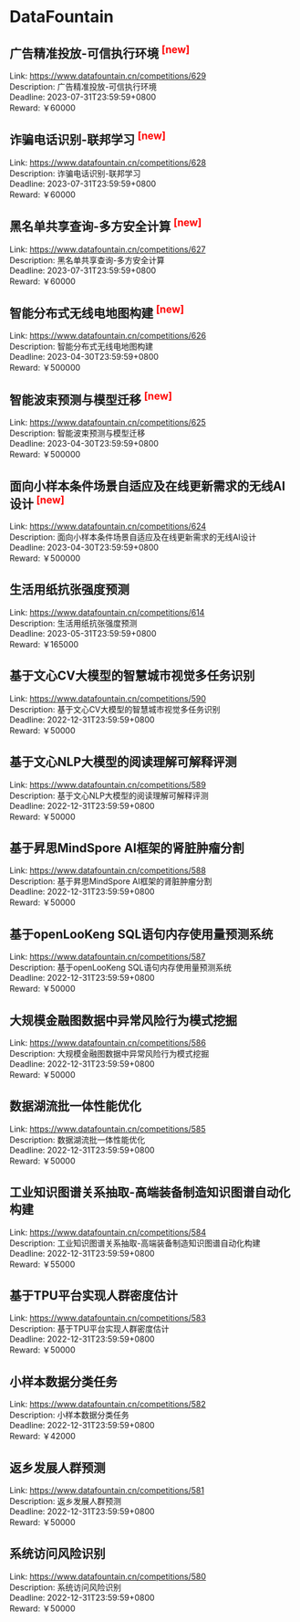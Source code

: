 # DataFountain



## 广告精准投放-可信执行环境 <sup style="color:red">[new]<sup>  

Link: https://www.datafountain.cn/competitions/629  
Description: 广告精准投放-可信执行环境  
Deadline: 2023-07-31T23:59:59+0800  
Reward: ￥60000  


## 诈骗电话识别-联邦学习 <sup style="color:red">[new]<sup>  

Link: https://www.datafountain.cn/competitions/628  
Description: 诈骗电话识别-联邦学习  
Deadline: 2023-07-31T23:59:59+0800  
Reward: ￥60000  


## 黑名单共享查询-多方安全计算 <sup style="color:red">[new]<sup>  

Link: https://www.datafountain.cn/competitions/627  
Description: 黑名单共享查询-多方安全计算  
Deadline: 2023-07-31T23:59:59+0800  
Reward: ￥60000  


## 智能分布式无线电地图构建 <sup style="color:red">[new]<sup>  

Link: https://www.datafountain.cn/competitions/626  
Description: 智能分布式无线电地图构建  
Deadline: 2023-04-30T23:59:59+0800  
Reward: ￥500000  


## 智能波束预测与模型迁移 <sup style="color:red">[new]<sup>  

Link: https://www.datafountain.cn/competitions/625  
Description: 智能波束预测与模型迁移  
Deadline: 2023-04-30T23:59:59+0800  
Reward: ￥500000  


## 面向小样本条件场景自适应及在线更新需求的无线AI设计 <sup style="color:red">[new]<sup>  

Link: https://www.datafountain.cn/competitions/624  
Description: 面向小样本条件场景自适应及在线更新需求的无线AI设计  
Deadline: 2023-04-30T23:59:59+0800  
Reward: ￥500000  


## 生活用纸抗张强度预测

Link: https://www.datafountain.cn/competitions/614  
Description: 生活用纸抗张强度预测  
Deadline: 2023-05-31T23:59:59+0800  
Reward: ￥165000  


## 基于文心CV大模型的智慧城市视觉多任务识别

Link: https://www.datafountain.cn/competitions/590  
Description: 基于文心CV大模型的智慧城市视觉多任务识别  
Deadline: 2022-12-31T23:59:59+0800  
Reward: ￥50000  


## 基于文心NLP大模型的阅读理解可解释评测

Link: https://www.datafountain.cn/competitions/589  
Description: 基于文心NLP大模型的阅读理解可解释评测  
Deadline: 2022-12-31T23:59:59+0800  
Reward: ￥50000  


## 基于昇思MindSpore AI框架的肾脏肿瘤分割

Link: https://www.datafountain.cn/competitions/588  
Description: 基于昇思MindSpore AI框架的肾脏肿瘤分割  
Deadline: 2022-12-31T23:59:59+0800  
Reward: ￥50000  


## 基于openLooKeng SQL语句内存使用量预测系统

Link: https://www.datafountain.cn/competitions/587  
Description: 基于openLooKeng SQL语句内存使用量预测系统  
Deadline: 2022-12-31T23:59:59+0800  
Reward: ￥50000  


## 大规模金融图数据中异常风险行为模式挖掘

Link: https://www.datafountain.cn/competitions/586  
Description: 大规模金融图数据中异常风险行为模式挖掘  
Deadline: 2022-12-31T23:59:59+0800  
Reward: ￥50000  


## 数据湖流批一体性能优化

Link: https://www.datafountain.cn/competitions/585  
Description: 数据湖流批一体性能优化  
Deadline: 2022-12-31T23:59:59+0800  
Reward: ￥50000  


## 工业知识图谱关系抽取-高端装备制造知识图谱自动化构建

Link: https://www.datafountain.cn/competitions/584  
Description: 工业知识图谱关系抽取-高端装备制造知识图谱自动化构建  
Deadline: 2022-12-31T23:59:59+0800  
Reward: ￥55000  


## 基于TPU平台实现人群密度估计

Link: https://www.datafountain.cn/competitions/583  
Description: 基于TPU平台实现人群密度估计  
Deadline: 2022-12-31T23:59:59+0800  
Reward: ￥50000  


## 小样本数据分类任务

Link: https://www.datafountain.cn/competitions/582  
Description: 小样本数据分类任务  
Deadline: 2022-12-31T23:59:59+0800  
Reward: ￥42000  


## 返乡发展人群预测

Link: https://www.datafountain.cn/competitions/581  
Description: 返乡发展人群预测  
Deadline: 2022-12-31T23:59:59+0800  
Reward: ￥50000  


## 系统访问风险识别

Link: https://www.datafountain.cn/competitions/580  
Description: 系统访问风险识别  
Deadline: 2022-12-31T23:59:59+0800  
Reward: ￥50000  

